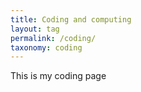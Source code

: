 ```yaml
---
title: Coding and computing
layout: tag
permalink: /coding/
taxonomy: coding
---
```

This is my coding page
